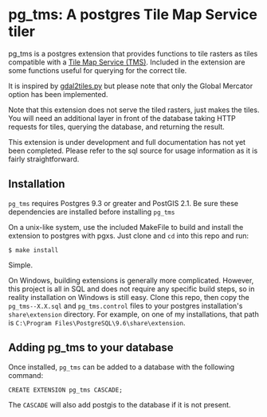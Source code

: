 pg_tms: A postgres Tile Map Service tiler
=========================================

pg_tms is a postgres extension that provides functions
to tile rasters as tiles compatible with a
[Tile Map Service (TMS)](https://wiki.osgeo.org/wiki/Tile_Map_Service_Specification).
Included in the extension are some functions useful
for querying for the correct tile.

It is inspired by [gdal2tiles.py](https://github.com/OSGeo/gdal/blob/master/gdal/swig/python/scripts/gdal2tiles.py)
but please note that only the Global Mercator option has been
implemented.

Note that this extension does not serve the tiled
rasters, just makes the tiles. You will need an additional
layer in front of the database taking HTTP requests for
tiles, querying the database, and returning the result.

This extension is under development and full documentation
has not yet been completed. Please refer to the sql source
for usage information as it is fairly straightforward.


Installation
------------

`pg_tms` requires Postgres 9.3 or greater and PostGIS 2.1.
Be sure these dependencies are installed before installing `pg_tms` 

On a unix-like system, use the included MakeFile to build
and install the extension to postgres with pgxs. Just clone
and `cd` into this repo and run:

```
$ make install
```

Simple.

On Windows, building extensions is generally more complicated.
However, this project is all in SQL and does not require any
specific build steps, so in reality installation on Windows is
still easy. Clone this repo, then copy the `pg_tms--X.X.sql` and
`pg_tms.control` files to your postgres installation's
`share\extension` directory. For example, on one of my installations,
that path is `C:\Program Files\PostgreSQL\9.6\share\extension`.


Adding pg_tms to your database
------------------------------

Once installed, `pg_tms` can be added to a database
with the following command:

```
CREATE EXTENSION pg_tms CASCADE;
```

The `CASCADE` will also add postgis to the database if
it is not present.
